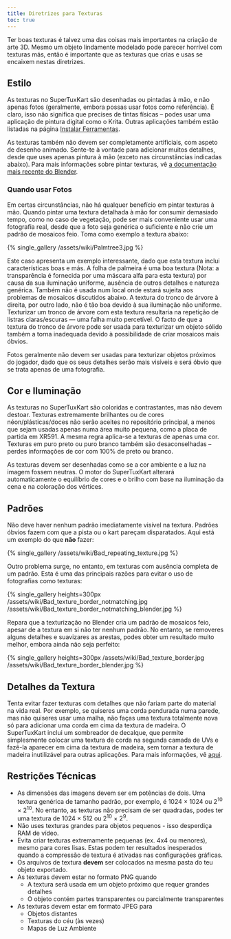 ```yaml
---
title: Diretrizes para Texturas
toc: true
---
```

Ter boas texturas é talvez uma das coisas mais importantes na criação de arte 3D. Mesmo um objeto lindamente modelado pode parecer horrível com texturas más, então é importante que as texturas que crias e usas se encaixem nestas diretrizes.

## Estilo

As texturas no SuperTuxKart são desenhadas ou pintadas à mão, e não apenas fotos (geralmente, embora possas usar fotos como referência). É claro, isso não significa que precises de tintas físicas – podes usar uma aplicação de pintura digital como o Krita. Outras aplicações também estão listadas na página [Instalar Ferramentas](Installing_Tools).

As texturas também não devem ser completamente artificiais, com aspeto de desenho animado. Sente-te à vontade para adicionar muitos detalhes, desde que uses apenas pintura à mão (exceto nas circunstâncias indicadas abaixo). Para mais informações sobre pintar texturas, vê [a documentação mais recente do Blender](https://docs.blender.org/manual/pt/latest/sculpt_paint/texture_paint/index.html).

### Quando usar Fotos

Em certas circunstâncias, não há qualquer benefício em pintar texturas à mão. Quando pintar uma textura detalhada à mão for consumir demasiado tempo, como no caso de vegetação, pode ser mais conveniente usar uma fotografia real, desde que a foto seja genérica o suficiente e não crie um padrão de mosaicos feio. Toma como exemplo a textura abaixo:

{% single_gallery /assets/wiki/Palmtree3.jpg %}

Este caso apresenta um exemplo interessante, dado que esta textura inclui características boas e más. A folha de palmeira é uma boa textura (Nota: a transparência é fornecida por uma máscara alfa para esta textura) por causa da sua iluminação uniforme, ausência de outros detalhes e natureza genérica. Também não é usada num local onde estará sujeita aos problemas de mosaicos discutidos abaixo. A textura do tronco de árvore à direita, por outro lado, não é tão boa devido à sua iluminação não uniforme. Texturizar um tronco de árvore com esta textura resultaria na repetição de listras claras/escuras — uma falha muito percetível. O facto de que a textura do tronco de árvore pode ser usada para texturizar um objeto sólido também a torna inadequada devido à possibilidade de criar mosaicos mais óbvios.

Fotos geralmente não devem ser usadas para texturizar objetos próximos do jogador, dado que os seus detalhes serão mais visíveis e será óbvio que se trata apenas de uma fotografia.

## Cor e Iluminação

As texturas no SuperTuxKart são coloridas e contrastantes, mas não devem destoar. Texturas extremamente brilhantes ou de cores néon/plásticas/doces não serão aceites no repositório principal, a menos que sejam usadas apenas numa área muito pequena, como a placa de partida em XR591. A mesma regra aplica-se a texturas de apenas uma cor. Texturas em puro preto ou puro branco também são desaconselhadas – perdes informações de cor com 100% de preto ou branco.

As texturas devem ser desenhadas como se a cor ambiente e a luz na imagem fossem neutras. O motor do SuperTuxKart alterará automaticamente o equilíbrio de cores e o brilho com base na iluminação da cena e na coloração dos vértices.

## Padrões

Não deve haver nenhum padrão imediatamente visível na textura. Padrões óbvios fazem com que a pista ou o kart pareçam disparatados. Aqui está um exemplo do que **não** fazer:

{% single_gallery /assets/wiki/Bad_repeating_texture.jpg %}

Outro problema surge, no entanto, em texturas com ausência completa de um padrão. Esta é uma das principais razões para evitar o uso de fotografias como texturas:

{% single_gallery heights=300px
/assets/wiki/Bad_texture_border_notmatching.jpg
/assets/wiki/Bad_texture_border_notmatching_blender.jpg
%}

Repara que a texturização no Blender cria um padrão de mosaicos feio, apesar de a textura em si não ter nenhum padrão. No entanto, se removeres alguns detalhes e suavizares as arestas, podes obter um resultado muito melhor, embora ainda não seja perfeito:

{% single_gallery heights=300px
/assets/wiki/Bad_texture_border.jpg
/assets/wiki/Bad_texture_border_blender.jpg
%}

## Detalhes da Textura

Tenta evitar fazer texturas com detalhes que não fariam parte do material na vida real. Por exemplo, se quiseres uma corda pendurada numa parede, mas não quiseres usar uma malha, não faças uma textura totalmente nova só para adicionar uma corda em cima da textura de madeira. O SuperTuxKart inclui um sombreador de decalque, que permite simplesmente colocar uma textura de corda na segunda camada de UVs e fazê-la aparecer em cima da textura de madeira, sem tornar a textura de madeira inutilizável para outras aplicações. Para mais informações, vê [aqui](Texturing#Decals).

## Restrições Técnicas
* As dimensões das imagens devem ser em potências de dois. Uma textura genérica de tamanho padrão, por exemplo, é 1024 × 1024 ou 2<sup>10</sup> × 2<sup>10</sup>. No entanto, as texturas não precisam de ser quadradas, podes ter uma textura de 1024 × 512 ou 2<sup>10</sup> × 2<sup>9</sup>.
* Não uses texturas grandes para objetos pequenos - isso desperdiça RAM de vídeo.
* Evita criar texturas extremamente pequenas (ex. 4x4 ou menores), mesmo para cores lisas. Estas podem ter resultados inesperados quando a compressão de textura é ativadas nas configurações gráficas.
* Os arquivos de textura **devem** ser colocados na mesma pasta do teu objeto exportado.
* As texturas devem estar no formato PNG quando
    * A textura será usada em um objeto próximo que requer grandes detalhes
    * O objeto contém partes transparentes ou parcialmente transparentes
* As texturas devem estar em formato JPEG para
    * Objetos distantes
    * Texturas do céu (às vezes)
    * Mapas de Luz Ambiente
